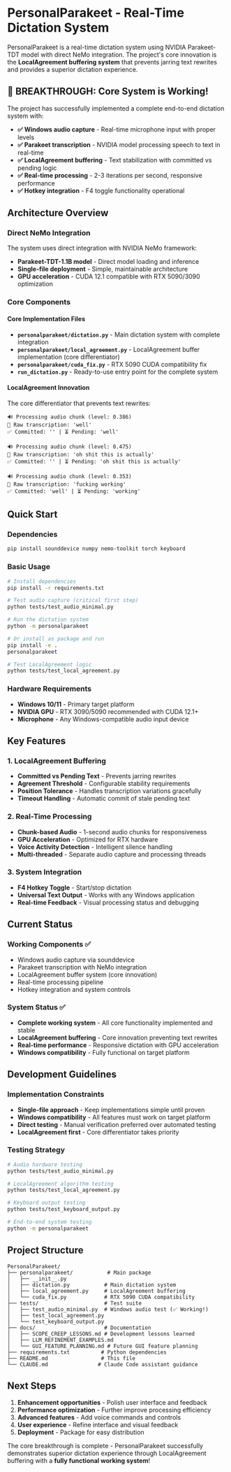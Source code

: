 # PersonalParakeet - Real-Time Dictation System

PersonalParakeet is a real-time dictation system using NVIDIA Parakeet-TDT model with direct NeMo integration. The project's core innovation is the **LocalAgreement buffering system** that prevents jarring text rewrites and provides a superior dictation experience.

## 🎉 BREAKTHROUGH: Core System is Working!

The project has successfully implemented a complete end-to-end dictation system with:

- **✅ Windows audio capture** - Real-time microphone input with proper levels
- **✅ Parakeet transcription** - NVIDIA model processing speech to text in real-time  
- **✅ LocalAgreement buffering** - Text stabilization with committed vs pending logic
- **✅ Real-time processing** - 2-3 iterations per second, responsive performance
- **✅ Hotkey integration** - F4 toggle functionality operational

## Architecture Overview

### Direct NeMo Integration
The system uses direct integration with NVIDIA NeMo framework:
- **Parakeet-TDT-1.1B model** - Direct model loading and inference
- **Single-file deployment** - Simple, maintainable architecture
- **GPU acceleration** - CUDA 12.1 compatible with RTX 5090/3090 optimization

### Core Components

#### Core Implementation Files
- **`personalparakeet/dictation.py`** - Main dictation system with complete integration
- **`personalparakeet/local_agreement.py`** - LocalAgreement buffer implementation (core differentiator)
- **`personalparakeet/cuda_fix.py`** - RTX 5090 CUDA compatibility fix
- **`run_dictation.py`** - Ready-to-use entry point for the complete system

#### LocalAgreement Innovation
The core differentiator that prevents text rewrites:
```
🔊 Processing audio chunk (level: 0.386)
🎯 Raw transcription: 'well'
✅ Committed: '' | ⏳ Pending: 'well'

🔊 Processing audio chunk (level: 0.475)  
🎯 Raw transcription: 'oh shit this is actually'
✅ Committed: '' | ⏳ Pending: 'oh shit this is actually'

🔊 Processing audio chunk (level: 0.353)
🎯 Raw transcription: 'fucking working'
✅ Committed: 'well' | ⏳ Pending: 'working'
```

## Quick Start

### Dependencies
```bash
pip install sounddevice numpy nemo-toolkit torch keyboard
```

### Basic Usage
```bash
# Install dependencies
pip install -r requirements.txt

# Test audio capture (critical first step)
python tests/test_audio_minimal.py

# Run the dictation system
python -m personalparakeet

# Or install as package and run
pip install -e .
personalparakeet

# Test LocalAgreement logic
python tests/test_local_agreement.py
```

### Hardware Requirements
- **Windows 10/11** - Primary target platform
- **NVIDIA GPU** - RTX 3090/5090 recommended with CUDA 12.1+
- **Microphone** - Any Windows-compatible audio input device

## Key Features

### 1. LocalAgreement Buffering
- **Committed vs Pending Text** - Prevents jarring rewrites
- **Agreement Threshold** - Configurable stability requirements
- **Position Tolerance** - Handles transcription variations gracefully
- **Timeout Handling** - Automatic commit of stale pending text

### 2. Real-Time Processing
- **Chunk-based Audio** - 1-second audio chunks for responsiveness
- **GPU Acceleration** - Optimized for RTX hardware
- **Voice Activity Detection** - Intelligent silence handling
- **Multi-threaded** - Separate audio capture and processing threads

### 3. System Integration
- **F4 Hotkey Toggle** - Start/stop dictation
- **Universal Text Output** - Works with any Windows application
- **Real-time Feedback** - Visual processing status and debugging

## Current Status

### Working Components ✅
- Windows audio capture via sounddevice
- Parakeet transcription with NeMo integration
- LocalAgreement buffer system (core innovation)
- Real-time processing pipeline
- Hotkey integration and system controls

### System Status ✅
- **Complete working system** - All core functionality implemented and stable
- **LocalAgreement buffering** - Core innovation preventing text rewrites
- **Real-time performance** - Responsive dictation with GPU acceleration
- **Windows compatibility** - Fully functional on target platform

## Development Guidelines

### Implementation Constraints
- **Single-file approach** - Keep implementations simple until proven
- **Windows compatibility** - All features must work on target platform
- **Direct testing** - Manual verification preferred over automated testing
- **LocalAgreement first** - Core differentiator takes priority

### Testing Strategy
```bash
# Audio hardware testing
python tests/test_audio_minimal.py

# LocalAgreement algorithm testing  
python tests/test_local_agreement.py

# Keyboard output testing
python tests/test_keyboard_output.py

# End-to-end system testing
python -m personalparakeet
```

## Project Structure

```
PersonalParakeet/
├── personalparakeet/           # Main package
│   ├── __init__.py
│   ├── dictation.py           # Main dictation system
│   ├── local_agreement.py     # LocalAgreement buffering
│   └── cuda_fix.py            # RTX 5090 CUDA compatibility
├── tests/                     # Test suite
│   ├── test_audio_minimal.py  # Windows audio test (✅ Working!)
│   ├── test_local_agreement.py
│   └── test_keyboard_output.py
├── docs/                      # Documentation
│   ├── SCOPE_CREEP_LESSONS.md # Development lessons learned
│   ├── LLM_REFINEMENT_EXAMPLES.md
│   └── GUI_FEATURE_PLANNING.md # Future GUI feature planning
├── requirements.txt          # Python dependencies
├── README.md                 # This file
└── CLAUDE.md                # Claude Code assistant guidance
```

## Next Steps

1. **Enhancement opportunities** - Polish user interface and feedback
2. **Performance optimization** - Further improve processing efficiency  
3. **Advanced features** - Add voice commands and controls
4. **User experience** - Refine interface and visual feedback
5. **Deployment** - Package for easy distribution

The core breakthrough is complete - PersonalParakeet successfully demonstrates superior dictation experience through LocalAgreement buffering with a **fully functional working system**!
